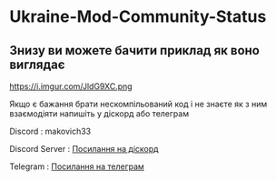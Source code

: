 # Ukraine-Mod-Community-Status

## Знизу ви можете бачити приклад як воно виглядає

https://i.imgur.com/JldG9XC.png

Якщо є бажання брати нескомпільований код і не знаєте як з ним взаємодіяти напишіть у діскорд або телеграм

Discord : makovich33

Discord Server : [Посилання на діскорд](https://t.me/managerukrainemod)

Telegram : [Посилання на телеграм](https://t.me/managerukrainemod)